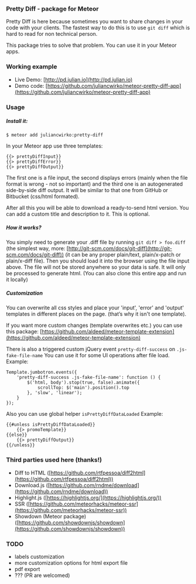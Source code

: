 ### Pretty Diff - package for Meteor

Pretty Diff is here because sometimes you want to share changes in your code  with your clients. The fastest way to do this is to use ````git diff```` which is hard to read for non technical person.

This package tries to solve that problem. You can use it in your Meteor apps.

### Working example

- Live Demo: [http://pd.julian.io](http://pd.julian.io)
- Demo code: [https://github.com/juliancwirko/meteor-pretty-diff-app](https://github.com/juliancwirko/meteor-pretty-diff-app)

### Usage

##### Install it:
```
$ meteor add juliancwirko:pretty-diff
```
In your Meteor app use three templates:
```
{{> prettyDiffInput}}
{{> prettyDiffError}}
{{> prettyDiffOutput}}
```

The first one is a file input, the second displays errors (mainly when the file format is wrong - not
so important) and the third one is an autogenerated side-by-side diff output. It will be similar to that
one from GitHub or Bitbucket (css/html formated).

After all this you will be able to download a ready-to-send html version. You can add a custom title
and description to it. This is optional.

##### How it works?

You simply need to generate your .diff file by running ````git diff > foo.diff```` (the simplest way, more: [http://git-scm.com/docs/git-diff](http://git-scm.com/docs/git-diff)) (it can be any proper plain/text, plain/x-patch or plain/x-diff file). Then you should load it into the browser using the file input above. The file will not be stored anywhere so your data is safe. It will only be processed to generate html. (You can also clone this entire app and run it locally)

##### Customization

You can overwrite all css styles and place your 'input', 'error' and 'output' templates in different places
on the page. (that’s why it isn't one template).

If you want more custom changes (template overwrites etc.) you can use this package: [https://github.com/aldeed/meteor-template-extension](https://github.com/aldeed/meteor-template-extension)

There is also a triggered custom jQuery event ````pretty-diff-success```` on ````.js-fake-file-name````
You can use it for some UI operations after file load.
Example:

```
Template.jumbotron.events({
    'pretty-diff-success .js-fake-file-name': function () {
        $('html, body').stop(true, false).animate({
            scrollTop: $('main').position().top
        }, 'slow', 'linear');
    }
});
```

Also you can use global helper ````isPrettyDiffDataLoaded````
Example:

```
{{#unless isPrettyDiffDataLoaded}}
    {{> promoTemplate}}
{{else}}
    {{> prettyDiffOutput}}
{{/unless}}
```

### Third parties used here (thanks!)

- Diff to HTML ([https://github.com/rtfpessoa/diff2html](https://github.com/rtfpessoa/diff2html))
- Download.js ([https://github.com/rndme/download](https://github.com/rndme/download))
- Highlight.js ([https://highlightjs.org/](https://highlightjs.org/))
- SSR ([https://github.com/meteorhacks/meteor-ssr](https://github.com/meteorhacks/meteor-ssr))
- Showdown (Meteor package) ([https://github.com/showdownjs/showdown](https://github.com/showdownjs/showdown))

### TODO

- labels customization
- more customization options for html export file
- pdf export
- ??? (PR are welcomed)
